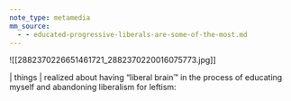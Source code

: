 ```yaml
---
note_type: metamedia
mm_source:
  - - educated-progressive-liberals-are-some-of-the-most.md
---
```


![[2882370226651461721_2882370220016075773.jpg]]

| things | realized about having
“liberal brain™ in the process of
educating myself and abandoning
liberalism for leftism:

